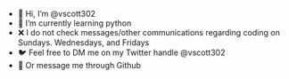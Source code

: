 - 👋 Hi, I’m @vscott302
- 🌱 I’m currently learning python 
- ❌ I do not check messages/other communications regarding coding on Sundays. Wednesdays, and Fridays
- 🐦 Feel free to DM me on my Twitter handle @vscott302
- 📩 Or message me through Github 

<!---
vscott302/vscott302 is a ✨ special ✨ repository because its `README.md` (this file) appears on your GitHub profile.
You can click the Preview link to take a look at your changes.
--->
